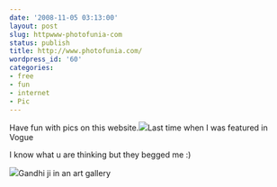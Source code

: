 ```yaml
---
date: '2008-11-05 03:13:00'
layout: post
slug: httpwww-photofunia-com
status: publish
title: http://www.photofunia.com/
wordpress_id: '60'
categories:
- free
- fun
- internet
- Pic
---
```


Have fun with pics on this website.[![](http://1.bp.blogspot.com/_BQ0a8k-GX20/SRC8LcMdhQI/AAAAAAAABeA/Y8VRLEKTA8Y/s400/PhotoFunia_eb34.jpg)](http://1.bp.blogspot.com/_BQ0a8k-GX20/SRC8LcMdhQI/AAAAAAAABeA/Y8VRLEKTA8Y/s1600-h/PhotoFunia_eb34.jpg)Last time when I was featured in Vogue  


I know what u are thinking but they begged me :)  


[![](http://2.bp.blogspot.com/_BQ0a8k-GX20/SRC8LCwvuPI/AAAAAAAABd4/Ghamaef0SfY/s400/PhotoFunia_10ef.jpg)](http://2.bp.blogspot.com/_BQ0a8k-GX20/SRC8LCwvuPI/AAAAAAAABd4/Ghamaef0SfY/s1600-h/PhotoFunia_10ef.jpg)Gandhi ji in an art gallery  

